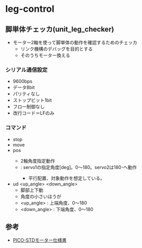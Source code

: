 # leg-control

## 脚単体チェッカ(unit_leg_checker)

* モーター2軸を使って脚単体の動作を確認するためのチェッカ
  * リンク機構のデバッグを目的とする
  * そのうちモーター換える

### シリアル通信設定

* 9600bps
* データ8bit
* パリティなし
* ストップビット1bit
* フロー制御なし
* 改行コード＝LFのみ

### コマンド

* stop
* move
* pos <angle>
  * 2軸角度指定動作
  * <angle> : servo1の指定角度[deg]。0～180。servo2は180-<angle>へ動作
    * 平行配置、対象動作を想定している。
* ud <up_angle> <down_angle>
  * 脚部上下動
  * 角度の小さいほうが
  * <up_angle> : 上端角度、0～180
  * <down_angle> : 下端角度、0～180

## 参考

* [PICO-STDモーター仕様書](https://gwsus.com/gws_com_tw_www/english/product/servo/sat%20form.htm)
